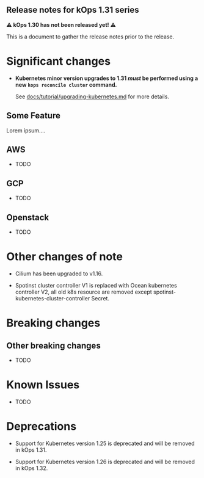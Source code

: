 ## Release notes for kOps 1.31 series

**&#9888; kOps 1.30 has not been released yet! &#9888;**

This is a document to gather the release notes prior to the release.

# Significant changes

* **Kubernetes minor version upgrades to 1.31 *must* be performed using a new `kops reconcile cluster` command.**

  See [docs/tutorial/upgrading-kubernetes.md](/docs/tutorial/upgrading-kubernetes.md) for more details.

## Some Feature

Lorem ipsum....

## AWS

* TODO

## GCP

* TODO

## Openstack

* TODO

# Other changes of note

* Cilium has been upgraded to v1.16.

* Spotinst cluster controller V1 is replaced with Ocean kubernetes controller V2, all old k8s resource are removed
  except spotinst-kubernetes-cluster-controller Secret.

# Breaking changes

## Other breaking changes

* TODO

# Known Issues

* TODO

# Deprecations

* Support for Kubernetes version 1.25 is deprecated and will be removed in kOps 1.31.

* Support for Kubernetes version 1.26 is deprecated and will be removed in kOps 1.32.
